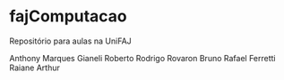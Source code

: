﻿# fajComputacao
Repositório para aulas na UniFAJ

Anthony Marques Gianeli
Roberto
Rodrigo Rovaron
Bruno
Rafael Ferretti
Raiane Arthur